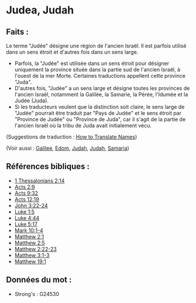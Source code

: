 # Judea, Judah

## Faits :

Le terme "Judée" désigne une région de l'ancien Israël. Il est parfois utilisé dans un sens étroit et d'autres fois dans un sens large.

* Parfois, la "Judée" est utilisée dans un sens étroit pour désigner uniquement la province située dans la partie sud de l'ancien Israël, à l'ouest de la mer Morte. Certaines traductions appellent cette province "Juda".
* D'autres fois, "Judée" a un sens large et désigne toutes les provinces de l'ancien Israël, notamment la Galilée, la Samarie, la Pérée, l'Idumée et la Judée (Juda).
* Si les traducteurs veulent que la distinction soit claire, le sens large de "Judée" pourrait être traduit par "Pays de Judée" et le sens étroit par "Province de Judée" ou "Province de Juda", car il s'agit de la partie de l'ancien Israël où la tribu de Juda avait initialement vécu.

(Suggestions de traduction : [How to Translate Names](rc://en/ta/man/translate/translate-names))

(Voir aussi : [Galilee](../names/galilee.md), [Edom](../names/edom.md), [Judah](../names/judah.md), [Judah](../names/kingdomofjudah.md), [Samaria](../names/samaria.md))

## Références bibliques :

* [1 Thessalonians 2:14](rc://en/tn/help/1th/02/14)
* [Acts 2:9](rc://en/tn/help/act/02/09)
* [Acts 9:32](rc://en/tn/help/act/09/32)
* [Acts 12:19](rc://en/tn/help/act/12/19)
* [John 3:22-24](rc://en/tn/help/jhn/03/22)
* [Luke 1:5](rc://en/tn/help/luk/01/05)
* [Luke 4:44](rc://en/tn/help/luk/04/44)
* [Luke 5:17](rc://en/tn/help/luk/05/17)
* [Mark 10:1-4](rc://en/tn/help/mrk/10/01)
* [Matthew 2:1](rc://en/tn/help/mat/02/01)
* [Matthew 2:5](rc://en/tn/help/mat/02/05)
* [Matthew 2:22-23](rc://en/tn/help/mat/02/22)
* [Matthew 3:1-3](rc://en/tn/help/mat/03/01)
* [Matthew 19:1](rc://en/tn/help/mat/19/01)

## Données du mot :

* Strong's : G24530
